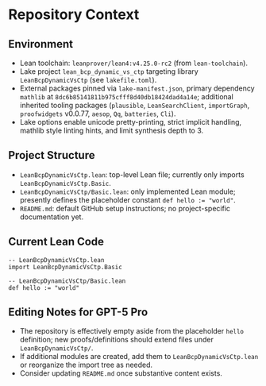 # Repository Context

## Environment
- Lean toolchain: `leanprover/lean4:v4.25.0-rc2` (from `lean-toolchain`).
- Lake project `lean_bcp_dynamic_vs_ctp` targeting library `LeanBcpDynamicVsCtp` (see `lakefile.toml`).
- External packages pinned via `lake-manifest.json`, primary dependency `mathlib` at `8dc6b85141811b975cfff8d40db18424dad4a14e`; additional inherited tooling packages (`plausible`, `LeanSearchClient`, `importGraph`, `proofwidgets` v0.0.77, `aesop`, `Qq`, `batteries`, `Cli`).
- Lake options enable unicode pretty-printing, strict implicit handling, mathlib style linting hints, and limit synthesis depth to 3.

## Project Structure
- `LeanBcpDynamicVsCtp.lean`: top-level Lean file; currently only imports `LeanBcpDynamicVsCtp.Basic`.
- `LeanBcpDynamicVsCtp/Basic.lean`: only implemented Lean module; presently defines the placeholder constant `def hello := "world"`.
- `README.md`: default GitHub setup instructions; no project-specific documentation yet.

## Current Lean Code
```lean
-- LeanBcpDynamicVsCtp.lean
import LeanBcpDynamicVsCtp.Basic

-- LeanBcpDynamicVsCtp/Basic.lean
def hello := "world"
```

## Editing Notes for GPT-5 Pro
- The repository is effectively empty aside from the placeholder `hello` definition; new proofs/definitions should extend files under `LeanBcpDynamicVsCtp/`.
- If additional modules are created, add them to `LeanBcpDynamicVsCtp.lean` or reorganize the import tree as needed.
- Consider updating `README.md` once substantive content exists.

